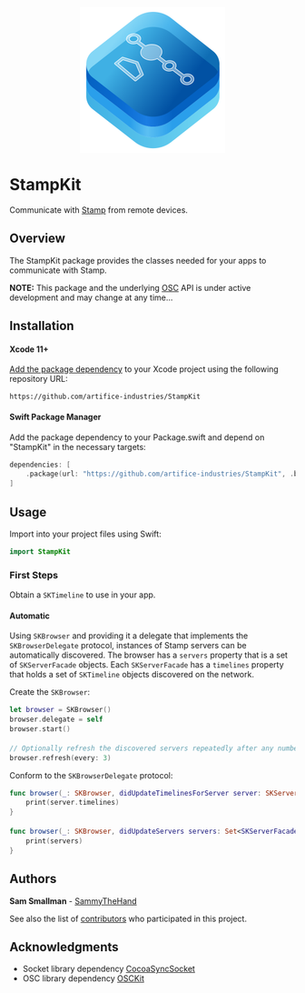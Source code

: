 <p align="center">
    <img src="stampkit-icon.svg" width="256" align="middle" alt=“StampKit”/>
</p>

# StampKit
Communicate with [Stamp](https://stamp.xyz) from remote devices.

## Overview
The StampKit package provides the classes needed for your apps to communicate with Stamp.

**NOTE:** This package and the underlying [OSC](http://opensoundcontrol.org/introduction-osc) API is under active development and may change at any time...

## Installation

#### Xcode 11+
[Add the package dependency](https://developer.apple.com/documentation/xcode/adding_package_dependencies_to_your_app) to your Xcode project using the following repository URL: 
``` 
https://github.com/artifice-industries/StampKit
```
#### Swift Package Manager

Add the package dependency to your Package.swift and depend on "StampKit" in the necessary targets:

```  swift
dependencies: [
    .package(url: "https://github.com/artifice-industries/StampKit", .branch("master"))
]
```

## Usage

Import into your project files using Swift:

``` swift
import StampKit
```

### First Steps

Obtain a `SKTimeline` to use in your app.

#### Automatic

Using `SKBrowser` and providing it a delegate that implements the `SKBrowserDelegate` protocol, instances of Stamp servers can be automatically discovered. The browser has a `servers` property that is a set of `SKServerFacade` objects. Each `SKServerFacade` has a `timelines` property that holds a set of `SKTimeline` objects discovered on the network.

Create the `SKBrowser`:

``` swift
let browser = SKBrowser()
browser.delegate = self
browser.start()

// Optionally refresh the discovered servers repeatedly after any number of seconds.
browser.refresh(every: 3)
```

Conform to the `SKBrowserDelegate` protocol:

``` swift
func browser(_: SKBrowser, didUpdateTimelinesForServer server: SKServerFacade) {
    print(server.timelines)
}

func browser(_: SKBrowser, didUpdateServers servers: Set<SKServerFacade>) {
    print(servers)
}
```

## Authors

**Sam Smallman** - [SammyTheHand](https://github.com/sammythehand)

See also the list of [contributors](https://github.com/artifice-industries/StampKit/graphs/contributors) who participated in this project.

## Acknowledgments

* Socket library dependency [CocoaSyncSocket](https://github.com/robbiehanson/CocoaAsyncSocket)
* OSC library dependency [OSCKit](https://github.com/SammyTheHand/OSCKit)
